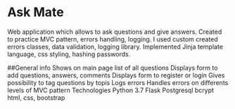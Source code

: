 # Ask Mate
Web application which allows to ask questions and give answers. Created to practice MVC pattern, errors handling, logging. I used custom created errors classes, data validation, logging library. Implemented Jinja template language, css styling, hashing passwords.

##General info
Shows on main page list of all questions
Displays form to add questions, answers, comments
Displays form to register or login
Gives possibility to tag questions by topis
Logs errors
Handles errors on differents levels of MVC pattern
Technologies
Python 3.7
Flask
Postgresql
bcrypt
html, css, bootstrap

